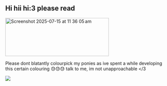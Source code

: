 ## Hi hii hi:3 please read

<img width="326" height="120" alt="Screenshot 2025-07-15 at 11 36 05 am" src="https://github.com/user-attachments/assets/7aca43a8-0eb3-4c13-b774-4b838ee49312" />

Please dont blatantly colourpick my ponies as ive spent a while developing this certain colouring 😓😓😓 talk to me, im not unapproachable </3

![](https://komarev.com/ghpvc/?username=gracebyguillotine&label=Page+Views&color=blue) 
<!--
**gracebyguillotine/gracebyguillotine** is a ✨ _special_ ✨ repository because its `README.md` (this file) appears on your GitHub profile.

Here are some ideas to get you started:

- 🔭 I’m currently working on ...
- 🌱 I’m currently learning ...
- 👯 I’m looking to collaborate on ...
- 🤔 I’m looking for help with ...
- 💬 Ask me about ...
- 📫 How to reach me: ...
- 😄 Pronouns: ...
- ⚡ Fun fact: ...
-->
